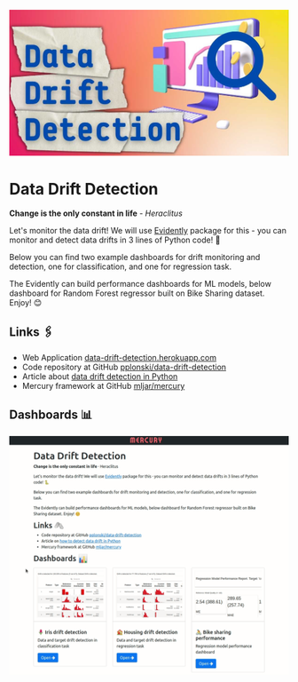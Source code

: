 
![](https://github.com/r-nagaraj/data-drift-detection/raw/main/media/banner.jpg)

# Data Drift Detection

**Change is the only constant in life** - *Heraclitus*

Let's monitor the data drift! We will use [Evidently](https://github.com/evidentlyai) package for this - you can monitor and detect data drifts in 3 lines of Python code! 🐍

Below you can find two example dashboards for drift monitoring and detection, one for classification, and one for regression task. 

The Evidently can build performance dashboards for ML models, below dashboard for Random Forest regressor built on Bike Sharing dataset. Enjoy! 😊 

## Links 🖇️

- Web Application [data-drift-detection.herokuapp.com]()
- Code repository at GitHub [pplonski/data-drift-detection]()
- Article about [data drift detection in Python](https://mljar.com/blog/data-drift-detection-python)
- Mercury framework at GitHub [mljar/mercury](https://github.com/mljar/mercury) 

## Dashboards 📊

![](https://github.com/pplonski/data-drift-detection/raw/main/media/data-drift-demo.gif)
